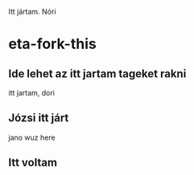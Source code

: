 Itt jártam. Nóri
# eta-fork-this

## Ide lehet az itt jartam tageket rakni

itt jartam, dori

## Józsi itt járt



jano wuz here
## Itt voltam


